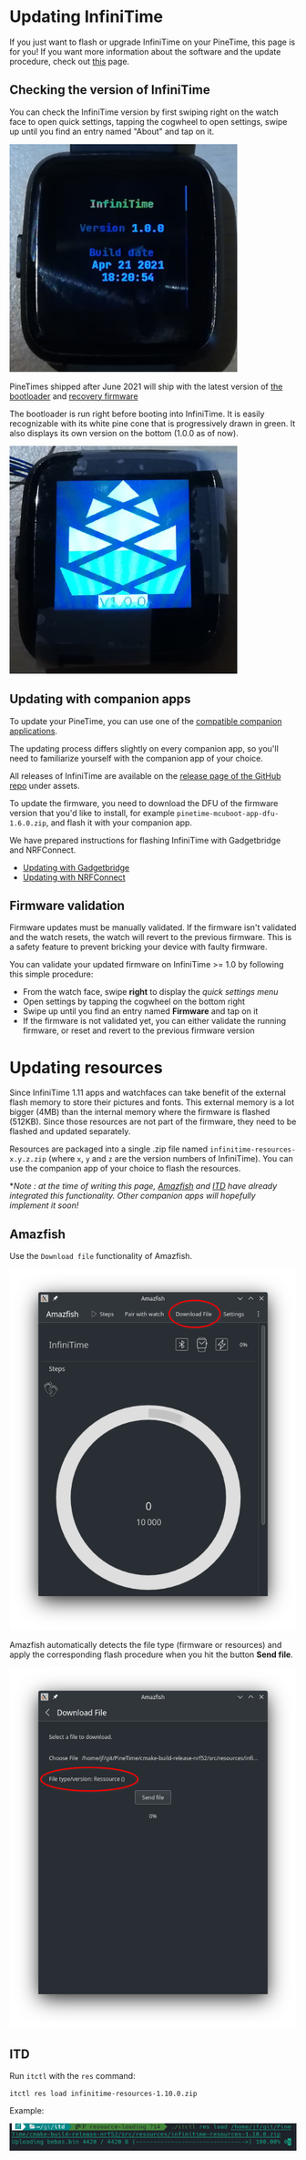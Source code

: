 # Updating InfiniTime

If you just want to flash or upgrade InfiniTime on your PineTime, this page is for you! If you want more information about the software and the update procedure, check out [this](/doc/gettingStarted/about-software.md) page.

## Checking the version of InfiniTime

You can check the InfiniTime version by first swiping right on the watch face to open quick settings, tapping the cogwheel to open settings, swipe up until you find an entry named "About" and tap on it.

![InfiniTime 1.0 version](version-1.0.jpg)

PineTimes shipped after June 2021 will ship with the latest version of [the bootloader](https://github.com/JF002/pinetime-mcuboot-bootloader/releases/tag/1.0.0) and [recovery firmware](https://github.com/InfiniTimeOrg/InfiniTime/releases/tag/0.14.1)

The bootloader is run right before booting into InfiniTime. It is easily recognizable with its white pine cone that is progressively drawn in green. It also displays its own version on the bottom (1.0.0 as of now).

![Bootloader 1.0](bootloader-1.0.jpg)

## Updating with companion apps

To update your PineTime, you can use one of the [compatible companion applications](/README.md#companion-apps).

The updating process differs slightly on every companion app, so you'll need to familiarize yourself with the companion app of your choice.

All releases of InfiniTime are available on the [release page of the GitHub repo](https://github.com/InfiniTimeOrg/InfiniTime/releases) under assets.

To update the firmware, you need to download the DFU of the firmware version that you'd like to install, for example `pinetime-mcuboot-app-dfu-1.6.0.zip`, and flash it with your companion app.

We have prepared instructions for flashing InfiniTime with Gadgetbridge and NRFConnect.

- [Updating with Gadgetbridge](/doc/gettingStarted/ota-gadgetbridge.md)
- [Updating with NRFConnect](/doc/gettingStarted/ota-nrfconnect.md)

## Firmware validation

Firmware updates must be manually validated. If the firmware isn't validated and the watch resets, the watch will revert to the previous firmware. This is a safety feature to prevent bricking your device with faulty firmware.

You can validate your updated firmware on InfiniTime >= 1.0 by following this simple procedure:

- From the watch face, swipe **right** to display the *quick settings menu*
- Open settings by tapping the cogwheel on the bottom right
- Swipe up until you find an entry named **Firmware** and tap on it
- If the firmware is not validated yet, you can either validate the running firmware, or reset and revert to the previous firmware version

# Updating resources

Since InfiniTime 1.11 apps and watchfaces can take benefit of the external flash memory to store their pictures and fonts. 
This external memory is a lot bigger (4MB) than the internal memory where the firmware is flashed (512KB). 
Since those resources are not part of the firmware, they need to be flashed and updated separately. 

Resources are packaged into a single .zip file named `infinitime-resources-x.y.z.zip` (where `x`, `y` and `z` are the version numbers of InfiniTime). 
You can use the companion app of your choice to flash the resources.

**Note : at the time of writing this page, [Amazfish](https://github.com/piggz/harbour-amazfish) and [ITD](https://gitea.arsenm.dev/Arsen6331/itd) have already integrated this functionality. Other companion apps will hopefully implement it soon!*

## Amazfish
Use the `Download file` functionality of Amazfish. 

![Update resources with Amazfish - Download file](amazfish-external-resources-1.png)

Amazfish automatically detects the file type (firmware or resources) and apply the corresponding flash procedure when you hit the button **Send file**.

![Update resources with Amazfish](amazfish-external-resources-2.png)

## ITD

Run `itctl` with the `res` command:

```
itctl res load infinitime-resources-1.10.0.zip
```

Example:

![Update resources using itctl](itd-external-resources.png)
